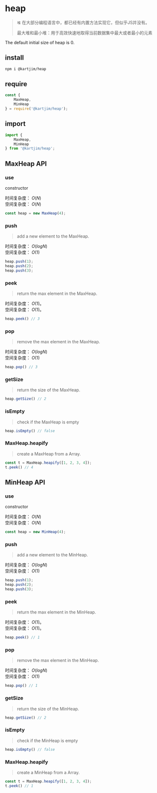 # heap

> `堆` 在大部分编程语言中，都已经有内置方法实现它，但似乎JS并没有。
>
> 最大堆和最小堆：用于高效快速地取得当前数据集中最大或者最小的元素

The default initial size of heap is 0.  

<!-- 
插入：找到第一个空子节点，插入，然后与父节点不断替换，直到符合特点
删除：找到最后一个子节点，放到根上，然后与子节点不断替换，直到符合特点

0 处为个数
父节点：n/2
左节点：n*2
右节点：n*1+1
叶子节点个数：索引大于 n/2 的都是 
 -->
## install
```sh
npm i @kartjim/heap
```
## require
```js
const {
    MaxHeap,
    MinHeap
} = require('@kartjim/heap');
```

## import 
```js
import {
    MaxHeap,
    MinHeap
} from '@kartjim/heap';
```

## MaxHeap API
### use
constructor 

时间复杂度： $O(N)$    
空间复杂度： $O(N)$  
```js
const heap = new MaxHeap(4);
```

### push
> add a new element to the MaxHeap.  

时间复杂度： $O(log N)$  
空间复杂度： $O(1)$
```js
heap.push(1);
heap.push(2);
heap.push(3);
```

### peek
> return the max element in the MaxHeap.  

时间复杂度： $O(1)$。  
空间复杂度： $O(1)$。
```js
heap.peek() // 3
```

### pop
> remove the max element in the MaxHeap.  

时间复杂度： $O(log N)$      
空间复杂度： $O(1)$
```js
heap.pop() // 3
```

### getSize
> return the size of the MaxHeap.

```js
heap.getSize() // 2
```
### isEmpty
> check if the MaxHeap is empty

```js
heap.isEmpty() // false
```
### MaxHeap.heapify
> create a MaxHeap from a Array.

```js
const t = MaxHeap.heapify([1, 2, 3, 4]);
t.peek() // 4
```

## MinHeap API
### use
constructor 

时间复杂度： $O(N)$    
空间复杂度： $O(N)$  
```js
const heap = new MinHeap(4);
```

### push
> add a new element to the MinHeap.  

时间复杂度： $O(log N)$  
空间复杂度： $O(1)$
```js
heap.push(1);
heap.push(2);
heap.push(3);
```

### peek
> return the max element in the MinHeap.  

时间复杂度： $O(1)$。  
空间复杂度： $O(1)$。
```js
heap.peek() // 1
```

### pop
> remove the max element in the MinHeap.  

时间复杂度： $O(log N)$      
空间复杂度： $O(1)$
```js
heap.pop() // 1
```

### getSize
> return the size of the MinHeap.

```js
heap.getSize() // 2
```
### isEmpty
> check if the MinHeap is empty

```js
heap.isEmpty() // false
```
### MaxHeap.heapify
> create a MinHeap from a Array.

```js
const t = MaxHeap.heapify([1, 2, 3, 4]);
t.peek() // 1
```


